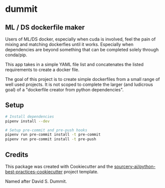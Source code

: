 # dummit
## ML / DS dockerfile maker

Users of ML/DS docker, especially when cuda is involved, feel the pain of mixing and matching dockerfies until it works. Especially when dependencies are beyond something that can be completed solely through conda/pip.

This app takes in a simple YAML file list and concatenates the listed requirements to create a docker file.

The goal of this project is to create simple dockerfiles from a small range of well used projects. It is not scoped to complete the larger (and ludicrous goal) of a "dockerfile creator from python dependencies". 
## Setup
```sh
# Install dependencies
pipenv install --dev

# Setup pre-commit and pre-push hooks
pipenv run pre-commit install -t pre-commit
pipenv run pre-commit install -t pre-push
```

## Credits
This package was created with Cookiecutter and the [sourcery-ai/python-best-practices-cookiecutter](https://github.com/sourcery-ai/python-best-practices-cookiecutter) project template.

Named after David S. Dummit. 